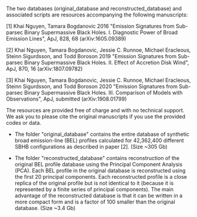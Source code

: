 The two databases (original_database and reconstructed_database) and associated scripts are resources accompanying the following manuscripts: 

[1] Khai Nguyen, Tamara Bogdanovic 2016 "Emission Signatures from Sub-parsec Binary Supermassive Black Holes. I. Diagnostic Power of Broad Emission Lines", ApJ, 828, 68 (arXiv:1605.09389)

[2] Khai Nguyen, Tamara Bogdanovic, Jessie C. Runnoe, Michael Eracleous, Steinn Sigurdsson, and Todd Boroson 2019 "Emission Signatures from Sub-parsec Binary Supermassive Black Holes. II. Effect of Accretion Disk Wind", ApJ, 870, 16 (arXiv:1807.09782)

[3] Khai Nguyen, Tamara Bogdanovic, Jessie C. Runnoe, Michael Eracleous, Steinn Sigurdsson, and Todd Boroson 2020 "Emission Signatures from Sub-parsec Binary Supermassive Black Holes. III. Comparison of Models with Observations", ApJ, submitted (arXiv:1908.01799)

The resources are provided free of charge and with no technical support. We ask you to please cite the original manuscripts if you use the provided codes or data.

+ The folder "original_database" contains the entire database of synthetic broad emission-line (BEL) profiles calculated for 42,362,400 different SBHB configurations as described in paper [2]. (Size ~305 Gb)

+ The folder "reconstructed_database" contains reconstruction of the original BEL profile database using the Principal Component Analysis (PCA). Each BEL profile in the original database is reconstructed using the first 20 principal components. Each reconstructed profile is a close replica of the original profile but is not identical to it (because it is represented by a finite series of principal components). The main advantage of the reconstructed database is that it can be written in a more compact form and is a factor of 100 smaller than the original database. (Size ~3.4 Gb)
